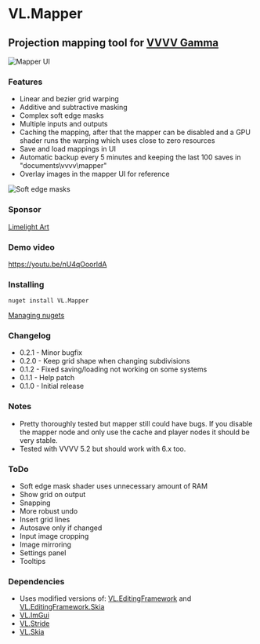 # VL.Mapper
## Projection mapping tool for [VVVV Gamma](https://visualprogramming.net/)
![Mapper UI](https://raw.githubusercontent.com/zekeadam/VL.Mapper/main/doc/img1.png)

### Features
- Linear and bezier grid warping
- Additive and subtractive masking
- Complex soft edge masks
- Multiple inputs and outputs
- Caching the mapping, after that the mapper can be disabled and a GPU shader runs the warping which uses close to zero resources
- Save and load mappings in UI
- Automatic backup every 5 minutes and keeping the last 100 saves in "documents\vvvv\mapper"
- Overlay images in the mapper UI for reference

![Soft edge masks](https://raw.githubusercontent.com/zekeadam/VL.Mapper/main/doc/img2.png)

### Sponsor
[Limelight Art](https://www.limelight.art)

### Demo video
https://youtu.be/nU4qOoorldA

### Installing
```
nuget install VL.Mapper
```
[Managing nugets](https://thegraybook.vvvv.org/reference/hde/managing-nugets.html)

### Changelog
- 0.2.1 - Minor bugfix
- 0.2.0 - Keep grid shape when changing subdivisions
- 0.1.2 - Fixed saving/loading not working on some systems
- 0.1.1 - Help patch
- 0.1.0 - Initial release 

### Notes
- Pretty thoroughly tested but mapper still could have bugs. If you disable the mapper node and only use the cache and player nodes it should be very stable.
- Tested with VVVV 5.2 but should work with 6.x too.

### ToDo
- Soft edge mask shader uses unnecessary amount of RAM
- Show grid on output
- Snapping
- More robust undo
- Insert grid lines
- Autosave only if changed
- Input image cropping
- Image mirroring
- Settings panel
- Tooltips

### Dependencies
- Uses modified versions of: [VL.EditingFramework](https://www.nuget.org/packages/VL.EditingFramework) and [VL.EditingFramework.Skia](https://www.nuget.org/packages/VL.EditingFramework.Skia)
- [VL.ImGui](https://www.nuget.org/packages/VL.ImGui)
- [VL.Stride](https://www.nuget.org/packages/VL.Stride)
- [VL.Skia](https://www.nuget.org/packages/VL.Skia)

